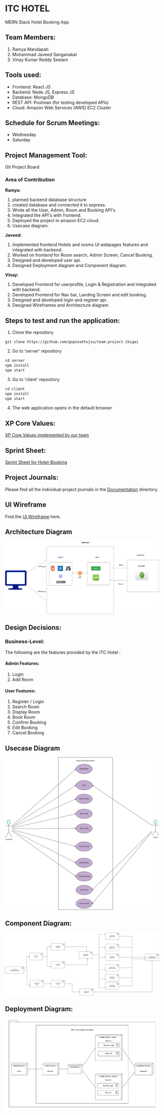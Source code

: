 # ITC HOTEL

MERN Stack Hotel Booking App

## Team Members:

1. Ramya Mandapati
2. Mohammad Javeed Sanganakal
3. Vinay Kumar Reddy Seelam

## Tools used:

- Frontend: React JS
- Backend: Node JS, Express JS
- Database: MongoDB
- REST API: Postman (for testing developed APIs)
- Cloud: Amazon Web Services (AWS) EC2 Cluster

## Schedule for Scrum Meetings:

- Wednesday
- Saturday

## Project Management Tool:

Git Project Board

### Area of Contribution

**Ramya:**

1. planned backend database structure
2. created database and connected it to express.
3. Wrote all the User, Admin, Room and Booking API's
4. Integrated the API's with frontend.
5. Deployed the project in amazon EC2 cloud.
6. Usecase diagram.

**Javeed:**

1. Implemented frontend Hotels and rooms UI webpages features and integrated with backend.
2. Worked on frontend for Room search, Admin Screen, Cancel Booking.
3. Designed and developed user api.
4. Designed Deployment diagram and Component diagram.

**Vinay:**

1. Developed Frontend for userprofile, Login & Registration and integrated with backend.
2. Developed Frontend for Nav bar, Landing Screen and edit booking.
3. Designed and developed login and register api.
4. Designed Wireframes and Architecture diagram

## Steps to test and run the application:

1. Clone the repository

```
git clone https://github.com/gopinathsjsu/team-project-ikigai
```

2. Go to 'server' repository

```
cd server
npm install
npm start
```

3. Go to 'client' repository

```
cd client
npm install
npm start
```

4. The web application opens in the default browser

## XP Core Values:

[XP Core Values implemented by our team](https://github.com/gopinathsjsu/team-project-ikigai/blob/main/Documentation/XP_Core_Values.md)

## Sprint Sheet:

[Sprint Sheet for Hotel-Booking](https://github.com/gopinathsjsu/team-project-ikigai/blob/main/Documentation/Ikigai%20Sprint%20Task%20Sheet.xlsx)

## Project Journals:

Please find all the individual project journals in the [Documentation](https://github.com/gopinathsjsu/team-project-ikigai/tree/main/Documentation/) directory.

## UI Wireframe

Find the [UI Wireframe](https://github.com/gopinathsjsu/team-project-ikigai/tree/main/Documentation/Wireframes/) here.

## Architecture Diagram

![image](https://github.com/gopinathsjsu/team-project-ikigai/blob/main/Documentation/Architecture%20Diagram.PNG)

## Design Decisions:

### Business-Level:

The following are the features provided by the ITC Hotel :

#### Admin Features:

1. Login
2. Add Room

#### User Features:

1. Register / Login
2. Search Room
3. Display Room
4. Book Room
5. Confirm Booking
6. Edit Booking
7. Cancel Booking

## Usecase Diagram

![image](https://github.com/gopinathsjsu/team-project-ikigai/blob/main/Documentation/Usecase%20Diagram.png)

## Component Diagram:

![image](https://github.com/gopinathsjsu/team-project-ikigai/blob/main/Documentation/Component%20Diagram.png)

## Deployment Diagram:

![image](https://github.com/gopinathsjsu/team-project-ikigai/blob/main/Documentation/DeploymentDiagram.PNG)
